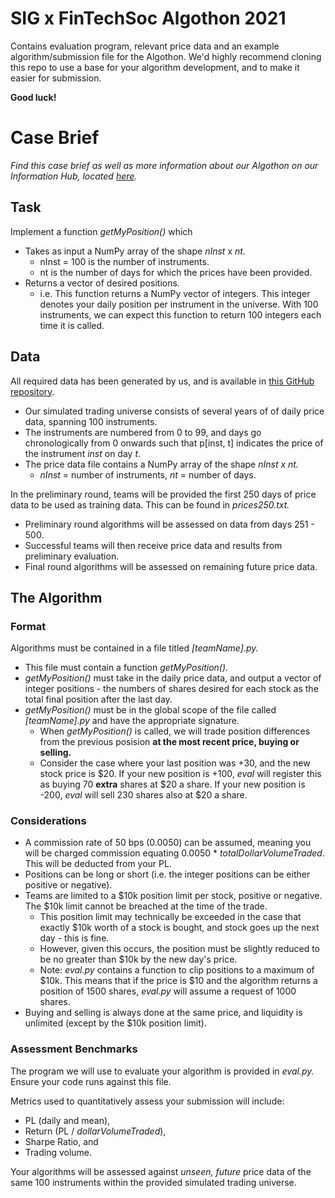 # SIG x FinTechSoc Algothon 2021
Contains evaluation program, relevant price data and an example algorithm/submission file for the Algothon. We'd highly recommend cloning this repo to use a base for your algorithm development, and to make it easier for submission.

**Good luck!**

# Case Brief
*Find this case brief as well as more information about our Algothon on our Information Hub, located [here](https://www.notion.so/Algothon-2021-Information-Hub-3b65973a4a694d07952ff55706a6b1aa).*

## Task

Implement a function *getMyPosition()* which

- Takes as input a NumPy array of the shape *nInst* x *nt*.
    - nInst = 100 is the number of instruments.
    - nt is the number of days for which the prices have been provided.
- Returns a vector of desired positions.
    - i.e. This function returns a NumPy vector of integers. This integer denotes your daily position per instrument in the universe. With 100 instruments, we can expect this function to return 100 integers each time it is called.

## Data

All required data has been generated by us, and is available in [this GitHub repository](https://github.com/oniewankenobi/algothon21). 

- Our simulated trading universe consists of several years of of daily price data, spanning 100 instruments.
- The instruments are numbered from 0 to 99, and days go chronologically from 0 onwards such that p[inst, t] indicates the price of the instrument *inst* on day *t*.
- The price data file contains a NumPy array of the shape *nInst x nt.*
    - *nInst* = number of instruments, *nt* = number of days.

In the preliminary round, teams will be provided the first 250 days of price data to be used as training data. This can be found in *prices250.txt.*

- Preliminary round algorithms will be assessed on data from days 251 - 500.
- Successful teams will then receive price data and results from preliminary evaluation.
- Final round algorithms will be assessed on remaining future price data.

## The Algorithm

### Format

Algorithms must be contained in a file titled *[teamName].py.* 

- This file must contain a function *getMyPosition().*
- *getMyPosition()* must take in the daily price data, and output a vector of integer positions - the numbers of shares desired for each stock as the total final position after the last day.
- *getMyPosition()* must be in the global scope of the file called *[teamName].py* and have the appropriate signature.
    - When *getMyPosition()* is called, we will trade position differences from the previous posision **at the most recent price, buying or selling.** 
    - Consider the case where your last position was +30, and the new stock price is $20. If your new position is +100, *eval* will register this as buying 70 **extra** shares at $20 a share. If your new position is -200, *eval* will sell 230 shares also at $20 a share.

### **Considerations**

- A commission rate of 50 bps (0.0050) can be assumed, meaning you will be charged commission equating 0.0050 * *totalDollarVolumeTraded*. This will be deducted from your PL.
- Positions can be long or short (i.e. the integer positions can be either positive or negative).
- Teams are limited to a $10k position limit per stock, positive or negative. The $10k limit cannot be breached at the time of the trade.
    - This position limit may technically be exceeded in the case that exactly $10k worth of a stock is bought, and stock goes up the next day - this is fine.
    - However, given this occurs, the position must be slightly reduced to be no greater than $10k by the new day's price.
    - Note: *eval.py* contains a function to clip positions to a maximum of $10k. This means that if the price is $10 and the algorithm returns a position of 1500 shares, *eval.py* will assume a request of 1000 shares.
- Buying and selling is always done at the same price, and liquidity is unlimited (except by the $10k position limit).

### **Assessment Benchmarks**

The program we will use to evaluate your algorithm is provided in *eval.py.* Ensure your code runs against this file. 

Metrics used to quantitatively assess your submission will include:

- PL (daily and mean),
- Return (PL / *dollarVolumeTraded*),
- Sharpe Ratio, and
- Trading volume.

Your algorithms will be assessed against *unseen, future* price data of the same 100 instruments within the provided simulated trading universe.


